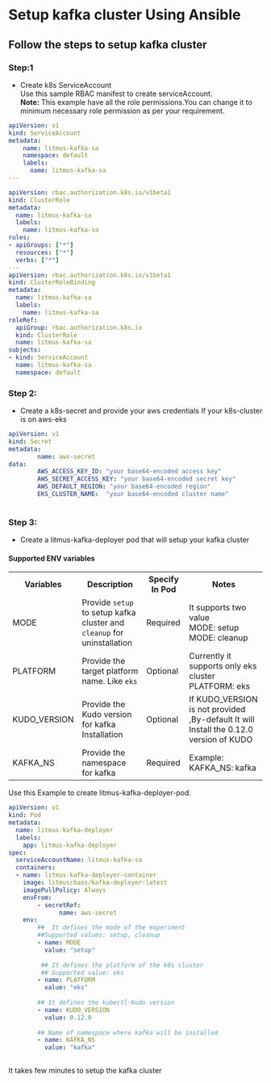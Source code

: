 # Setup kafka cluster Using Ansible
## Follow the steps to setup kafka cluster
### Step:1
- Create  k8s ServiceAccount\
 Use this sample RBAC manifest to create serviceAccount.\
 **Note:** This example have all the role permissions.You can change it to minimum  necessary role permission as per your requirement.
```yaml
apiVersion: v1
kind: ServiceAccount
metadata:
    name: litmus-kafka-sa
    namespace: default
    labels:
      name: litmus-kafka-sa
---

apiVersion: rbac.authorization.k8s.io/v1beta1
kind: ClusterRole
metadata:
  name: litmus-kafka-sa
  labels:
    name: litmus-kafka-sa
rules:
- apiGroups: ["*"]
  resources: ["*"]
  verbs: ["*"]
---
apiVersion: rbac.authorization.k8s.io/v1beta1
kind: ClusterRoleBinding
metadata:
  name: litmus-kafka-sa
  labels:
    name: litmus-kafka-sa
roleRef:
  apiGroup: rbac.authorization.k8s.io
  kind: ClusterRole
  name: litmus-kafka-sa
subjects:
- kind: ServiceAccount
  name: litmus-kafka-sa
  namespace: default
```
 ### Step 2: 
- Create a k8s-secret and provide your aws credentials If your k8s-cluster is on aws-eks
```yaml
apiVersion: v1
kind: Secret
metadata:
        name: aws-secret
data:
        AWS_ACCESS_KEY_ID: "your base64-encoded access key"   
        AWS_SECRET_ACCESS_KEY: "your base64-encoded secret key"
        AWS_DEFAULT_REGION: "your base64-encoded region"
        EKS_CLUSTER_NAME:  "your base64-encoded cluster name"
        
```
### Step 3:
- Create a litmus-kafka-deployer pod  that will setup your kafka cluster
 #### Supported ENV variables
 <table>
    <tr>
      <th> Variables </th>
      <th> Description </th>
      <th> Specify In Pod </th>
      <th> Notes </th>
  </tr>
  <tr>
    <td> MODE </td>
    <td> Provide <code>setup</code> to setup kafka cluster and <code>cleanup</code> for uninstallation </td>
    <td> Required </td>
    <td> It supports two value <br/>
         MODE: setup <br/>
         MODE: cleanup </td>
  </tr>
  <tr>
    <td> PLATFORM </td>
    <td>  Provide the target platform  name. Like <code>eks</code> </td>
    <td> Optional </td>
    <td> Currently it supports only eks cluster <br/>
          PLATFORM: eks </td>
  </tr>
  <tr>
    <td> KUDO_VERSION </td>
    <td> Provide the Kudo version for kafka Installation  </td>
    <td> Optional </td>
    <td> If KUDO_VERSION is not provided ,By-default It will Install the 0.12.0 version of  KUDO </td>
  </tr>
  <tr>
   <td> KAFKA_NS </td>
   <td> Provide the namespace for kafka </td>
   <td> Required</td>
   <td> Example: <br/>
         KAFKA_NS: kafka</td>
 </tr> 
 </table>
Use this Example to create litmus-kafka-deployer-pod.

```yaml
apiVersion: v1
kind: Pod
metadata:
  name: litmus-kafka-deployer
  labels:
    app: litmus-kafka-deployer
spec:
  serviceAccountName: litmus-kafka-sa
  containers:
  - name: litmus-kafka-deployer-container
    image: litmuschaos/kafka-deployer:latest
    imagePullPolicy: Always
    envFrom:
        - secretRef:
              name: aws-secret
    env:
        ##  It defines the mode of the experiment
        ##Supported values: setup, cleanup
        - name: MODE
          value: "setup"
          
         ## It defines the platform of the k8s cluster
         ## Supported value: eks
        - name: PLATFORM
          value: "eks"
        
        ## It defines the kubectl-Kudo version
        - name: KUDO_VERSION
          value: 0.12.0
          
        ## Name of namespace where kafka will be installed
        - name: KAFKA_NS
          value: "kafka" 
 
```

It takes few minutes to setup the kafka cluster
